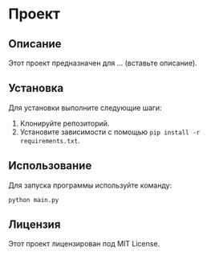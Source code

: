 # Проект

## Описание
Этот проект предназначен для ... (вставьте описание).

## Установка
Для установки выполните следующие шаги:
1. Клонируйте репозиторий.
2. Установите зависимости с помощью `pip install -r requirements.txt`.

## Использование
Для запуска программы используйте команду:
```
python main.py
```

## Лицензия
Этот проект лицензирован под MIT License.

